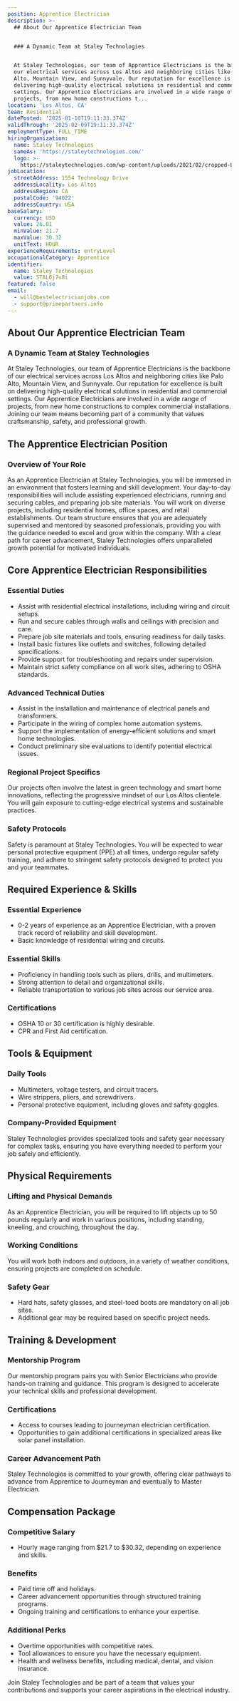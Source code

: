 ```yaml
---
position: Apprentice Electrician
description: >-
  ## About Our Apprentice Electrician Team


  ### A Dynamic Team at Staley Technologies


  At Staley Technologies, our team of Apprentice Electricians is the backbone of
  our electrical services across Los Altos and neighboring cities like Palo
  Alto, Mountain View, and Sunnyvale. Our reputation for excellence is built on
  delivering high-quality electrical solutions in residential and commercial
  settings. Our Apprentice Electricians are involved in a wide range of
  projects, from new home constructions t...
location: 'Los Altos, CA'
team: Residential
datePosted: '2025-01-10T19:11:33.374Z'
validThrough: '2025-02-09T19:11:33.374Z'
employmentType: FULL_TIME
hiringOrganization:
  name: Staley Technologies
  sameAs: 'https://staleytechnologies.com/'
  logo: >-
    https://staleytechnologies.com/wp-content/uploads/2021/02/cropped-Logo_StaleyTechnologies.png
jobLocation:
  streetAddress: 1554 Technology Drive
  addressLocality: Los Altos
  addressRegion: CA
  postalCode: '94022'
  addressCountry: USA
baseSalary:
  currency: USD
  value: 26.01
  minValue: 21.7
  maxValue: 30.32
  unitText: HOUR
experienceRequirements: entryLevel
occupationalCategory: Apprentice
identifier:
  name: Staley Technologies
  value: STAL6j7u8i
featured: false
email:
  - will@bestelectricianjobs.com
  - support@primepartners.info
---
```




## About Our Apprentice Electrician Team

### A Dynamic Team at Staley Technologies

At Staley Technologies, our team of Apprentice Electricians is the backbone of our electrical services across Los Altos and neighboring cities like Palo Alto, Mountain View, and Sunnyvale. Our reputation for excellence is built on delivering high-quality electrical solutions in residential and commercial settings. Our Apprentice Electricians are involved in a wide range of projects, from new home constructions to complex commercial installations. Joining our team means becoming part of a community that values craftsmanship, safety, and professional growth.

## The Apprentice Electrician Position

### Overview of Your Role

As an Apprentice Electrician at Staley Technologies, you will be immersed in an environment that fosters learning and skill development. Your day-to-day responsibilities will include assisting experienced electricians, running and securing cables, and preparing job site materials. You will work on diverse projects, including residential homes, office spaces, and retail establishments. Our team structure ensures that you are adequately supervised and mentored by seasoned professionals, providing you with the guidance needed to excel and grow within the company. With a clear path for career advancement, Staley Technologies offers unparalleled growth potential for motivated individuals.

## Core Apprentice Electrician Responsibilities

### Essential Duties

- Assist with residential electrical installations, including wiring and circuit setups.
- Run and secure cables through walls and ceilings with precision and care.
- Prepare job site materials and tools, ensuring readiness for daily tasks.
- Install basic fixtures like outlets and switches, following detailed specifications.
- Provide support for troubleshooting and repairs under supervision.
- Maintain strict safety compliance on all work sites, adhering to OSHA standards.

### Advanced Technical Duties

- Assist in the installation and maintenance of electrical panels and transformers.
- Participate in the wiring of complex home automation systems.
- Support the implementation of energy-efficient solutions and smart home technologies.
- Conduct preliminary site evaluations to identify potential electrical issues.

### Regional Project Specifics

Our projects often involve the latest in green technology and smart home innovations, reflecting the progressive mindset of our Los Altos clientele. You will gain exposure to cutting-edge electrical systems and sustainable practices.

### Safety Protocols

Safety is paramount at Staley Technologies. You will be expected to wear personal protective equipment (PPE) at all times, undergo regular safety training, and adhere to stringent safety protocols designed to protect you and your teammates.

## Required Experience & Skills

### Essential Experience

- 0-2 years of experience as an Apprentice Electrician, with a proven track record of reliability and skill development.
- Basic knowledge of residential wiring and circuits.

### Essential Skills

- Proficiency in handling tools such as pliers, drills, and multimeters.
- Strong attention to detail and organizational skills.
- Reliable transportation to various job sites across our service area.

### Certifications

- OSHA 10 or 30 certification is highly desirable.
- CPR and First Aid certification.

## Tools & Equipment

### Daily Tools

- Multimeters, voltage testers, and circuit tracers.
- Wire strippers, pliers, and screwdrivers.
- Personal protective equipment, including gloves and safety goggles.

### Company-Provided Equipment

Staley Technologies provides specialized tools and safety gear necessary for complex tasks, ensuring you have everything needed to perform your job safely and efficiently.

## Physical Requirements

### Lifting and Physical Demands

As an Apprentice Electrician, you will be required to lift objects up to 50 pounds regularly and work in various positions, including standing, kneeling, and crouching, throughout the day.

### Working Conditions

You will work both indoors and outdoors, in a variety of weather conditions, ensuring projects are completed on schedule.

### Safety Gear

- Hard hats, safety glasses, and steel-toed boots are mandatory on all job sites.
- Additional gear may be required based on specific project needs.

## Training & Development

### Mentorship Program

Our mentorship program pairs you with Senior Electricians who provide hands-on training and guidance. This program is designed to accelerate your technical skills and professional development.

### Certifications

- Access to courses leading to journeyman electrician certification.
- Opportunities to gain additional certifications in specialized areas like solar panel installation.

### Career Advancement Path

Staley Technologies is committed to your growth, offering clear pathways to advance from Apprentice to Journeyman and eventually to Master Electrician.

## Compensation Package

### Competitive Salary

- Hourly wage ranging from $21.7 to $30.32, depending on experience and skills.

### Benefits

- Paid time off and holidays.
- Career advancement opportunities through structured training programs.
- Ongoing training and certifications to enhance your expertise.

### Additional Perks

- Overtime opportunities with competitive rates.
- Tool allowances to ensure you have the necessary equipment.
- Health and wellness benefits, including medical, dental, and vision insurance.

Join Staley Technologies and be part of a team that values your contributions and supports your career aspirations in the electrical industry.
